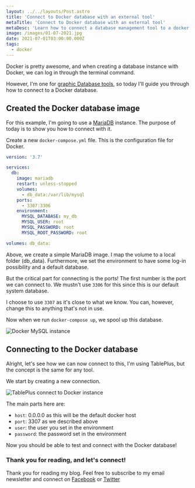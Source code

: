 ```yaml
---
layout: ../../layouts/Post.astro
title: 'Connect to Docker database with an external tool'
metaTitle: 'Connect to Docker database with an external tool'
metaDesc: 'Learn how to connect a database management tool to a docker database'
image: /images/01-07-2021.jpg
date: 2021-07-01T03:00:00.000Z
tags:
  - docker
---
```


Docker is pretty awesome, and when creating a database instance with Docker, we can log in through the terminal command.

However, I'm one for [graphic Database tools](https://daily-dev-tips.com/posts/top-5-mysql-clients-for-mac/), so today I'll guide you through how to connect to a Docker database.

## Created the Docker database image

For this example, I'm going to use a [MariaDB](https://daily-dev-tips.com/posts/mac-installing-mariadb/) instance. The purpose of today is to show you how to connect with it.

Create a new `docker-compose.yml` file. This is the configuration file for Docker.

```yaml
version: '3.7'

services:
  db:
    image: mariadb
    restart: unless-stopped
    volumes:
      - db_data:/var/lib/mysql
    ports:
      - 3307:3306
    environment:
      MYSQL_DATABASE: my_db
      MYSQL_USER: root
      MYSQL_PASSWORD: root
      MYSQL_ROOT_PASSWORD: root

volumes: db_data:
```

Above, we create a simple MariaDB image. I map the volume to a local folder (db_data).
Furthermore, we set the environment to have some log-in possibility and a default database.

But the critical part for connecting is the ports!
The first number is the port we can connect to. We mustn't use `3306` for this since this is our default system database.

I choose to use `3307` as it's close to what we know.
You can, however, change this to anything that's not in use.

Now when we run `docker-compose up`, we spool up this database.

![Docker MySQL instance](https://cdn.hashnode.com/res/hashnode/image/upload/v1624687000723/DUvHop4qe.png)

## Connecting to the Docker database

Alright, let's see how we can now connect to this, I'm using TablePlus, but the concept is the same for any tool.

We start by creating a new connection.

![TablePlus connect to Docker instance](https://cdn.hashnode.com/res/hashnode/image/upload/v1624687144316/5Pw0L6KAT.png)

The main parts here are:

- `host`: 0.0.0.0 as this will be the default docker host
- `port`: 3307 as we described above
- `user`: the user you set in the environment
- `password`: the password set in the environment

Now you should be able to test and connect with the Docker database!

### Thank you for reading, and let's connect!

Thank you for reading my blog. Feel free to subscribe to my email newsletter and connect on [Facebook](https://www.facebook.com/DailyDevTipsBlog) or [Twitter](https://twitter.com/DailyDevTips1)
